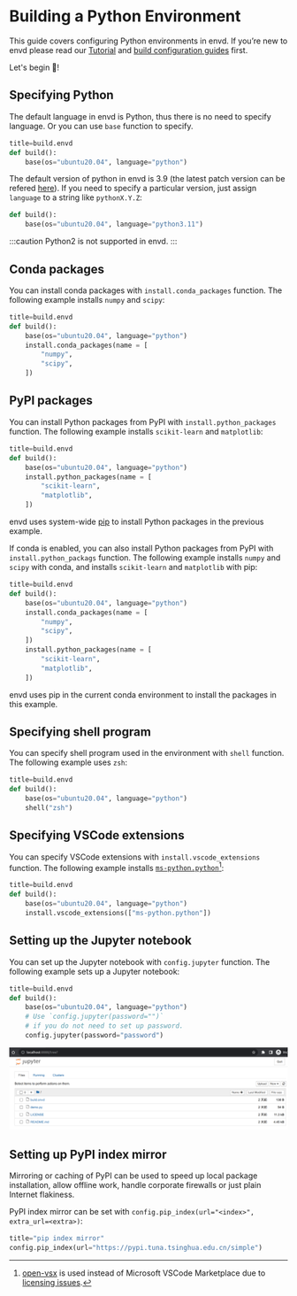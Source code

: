 # Building a Python Environment

This guide covers configuring Python environments in envd. If you’re new to envd please read our [Tutorial](/guide/getting-started) and [build configuration guides](/build-envd/build-envd) first.

Let's begin 🐍!

## Specifying Python

The default language in envd is Python, thus there is no need to specify language. Or you can use `base` function to specify.

```python 
title=build.envd
def build():
    base(os="ubuntu20.04", language="python")
```
The default version of python in envd is 3.9 (the latest patch version can be refered [here](https://anaconda.org/anaconda/python/files)). If you need to specify a particular version, just assign `language` to a string like `pythonX.Y.Z`:

```python title=build.envd
def build():
    base(os="ubuntu20.04", language="python3.11")
```
:::caution
Python2 is not supported in envd.
:::
## Conda packages

You can install conda packages with `install.conda_packages` function. The following example installs `numpy` and `scipy`:

```python 
title=build.envd
def build():
    base(os="ubuntu20.04", language="python")
    install.conda_packages(name = [
        "numpy",
        "scipy",
    ])
```

## PyPI packages

You can install Python packages from PyPI with `install.python_packages` function. The following example installs `scikit-learn` and `matplotlib`:

```python 
title=build.envd
def build():
    base(os="ubuntu20.04", language="python")
    install.python_packages(name = [
        "scikit-learn",
        "matplotlib",
    ])
```

envd uses system-wide [pip](https://pip.pypa.io/) to install Python packages in the previous example.

If conda is enabled, you can also install Python packages from PyPI with `install.python_packags` function. The following example installs `numpy` and `scipy` with conda, and installs `scikit-learn` and `matplotlib` with pip:

```python 
title=build.envd
def build():
    base(os="ubuntu20.04", language="python")
    install.conda_packages(name = [
        "numpy",
        "scipy",
    ])
    install.python_packages(name = [
        "scikit-learn",
        "matplotlib",
    ])
```

envd uses pip in the current conda environment to install the packages in this example.

## Specifying shell program

You can specify shell program used in the environment with `shell` function. The following example uses `zsh`:

```python 
title=build.envd
def build():
    base(os="ubuntu20.04", language="python")
    shell("zsh")
```

## Specifying VSCode extensions

You can specify VSCode extensions with `install.vscode_extensions` function. The following example installs [`ms-python.python`](https://open-vsx.org/extension/ms-python/python)[^1]:

```python 
title=build.envd
def build():
    base(os="ubuntu20.04", language="python")
    install.vscode_extensions(["ms-python.python"])
```

[^1]: [open-vsx](https://open-vsx.org/) is used instead of Microsoft VSCode Marketplace due to [licensing issues](https://github.com/tensorchord/envd/issues/160).

## Setting up the Jupyter notebook

You can set up the Jupyter notebook with `config.jupyter` function. The following example sets up a Jupyter notebook:

```python 
title=build.envd
def build():
    base(os="ubuntu20.04", language="python")
    # Use `config.jupyter(password="")` 
    # if you do not need to set up password.
    config.jupyter(password="password")
```

![jupyter](../build-envd/assets/jupyter.png)

## Setting up PyPI index mirror

Mirroring or caching of PyPI can be used to speed up local package installation, allow offline work, handle corporate firewalls or just plain Internet flakiness.

PyPI index mirror can be set with `config.pip_index(url="<index>", extra_url=<extra>)`:

```python 
title="pip index mirror"
config.pip_index(url="https://pypi.tuna.tsinghua.edu.cn/simple")
```
